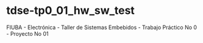 # tdse-tp0_01_hw_sw_test
FIUBA - Electrónica - Taller de Sistemas Embebidos - Trabajo Práctico No 0 - Proyecto No 01
